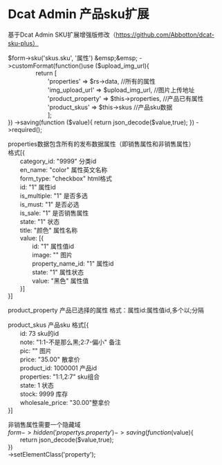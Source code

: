 # Dcat Admin 产品sku扩展

基于Dcat Admin SKU扩展增强版修改（https://github.com/Abbotton/dcat-sku-plus）

$form->sku('skus.sku', '属性')  
&emsp;&emsp; ->customFormat(function()use ($upload_img_url){  
&emsp;&emsp; &emsp;&emsp; return [  
&emsp;&emsp;&emsp;&emsp; &emsp;&emsp; 'properties'       => $rs->data, //所有的属性  
&emsp;&emsp;&emsp;&emsp; &emsp;&emsp; 'img_upload_url'   => $upload_img_url, //图片上传地址  
&emsp;&emsp;&emsp;&emsp; &emsp;&emsp; 'product_property' => $this->properties, //产品已有属性  
&emsp;&emsp;&emsp;&emsp; &emsp;&emsp; 'product_skus'     => $this->skus //产品sku数据  
&emsp;&emsp;&emsp;&emsp; &emsp;&emsp; ];  
})
->saving(function ($value){
return json_decode($value,true);
})
->required();


properties数据包含所有的发布数据属性（即销售属性和非销售属性）  
格式[{  
&emsp;&emsp;category_id: "9999" 分类id  
&emsp;&emsp;en_name: "color" 属性英文名称  
&emsp;&emsp;form_type: "checkbox" html格式  
&emsp;&emsp;id: "1" 属性id  
&emsp;&emsp;is_multiple: "1" 是否多选  
&emsp;&emsp;is_must: "1" 是否必选  
&emsp;&emsp;is_sale: "1" 是否销售属性  
&emsp;&emsp;state: "1" 状态  
&emsp;&emsp;title: "颜色" 属性名称  
&emsp;&emsp;value: [{  
&emsp;&emsp;&emsp;&emsp;id: "1" 属性值id  
&emsp;&emsp;&emsp;&emsp;image: "" 图片  
&emsp;&emsp;&emsp;&emsp;property_name_id: "1" 属性id  
&emsp;&emsp;&emsp;&emsp;state: "1" 属性状态  
&emsp;&emsp;&emsp;&emsp;value: "黑色" 属性值  
&emsp;&emsp;}]  
}]

product_property 产品已选择的属性 
格式：属性id:属性值id,多个以;分隔


product_skus  产品sku
格式[{  
&emsp;&emsp;id: 73 sku的id  
&emsp;&emsp;note: "1:1-不是那么黑;2:7-偏小" 备注  
&emsp;&emsp;pic: "" 图片  
&emsp;&emsp;price: "35.00" 散拿价  
&emsp;&emsp;product_id: 1000001 产品id  
&emsp;&emsp;properties: "1:1,2:7" sku组合  
&emsp;&emsp;state: 1 状态  
&emsp;&emsp;stock: 9999 库存  
&emsp;&emsp;wholesale_price: "30.00"整拿价    
}]



非销售属性需要一个隐藏域  
$form->hidden('propertys.property')  
->saving(function ($value){  
&emsp;&emsp;return json_decode($value,true);  
})  
->setElementClass('property');





